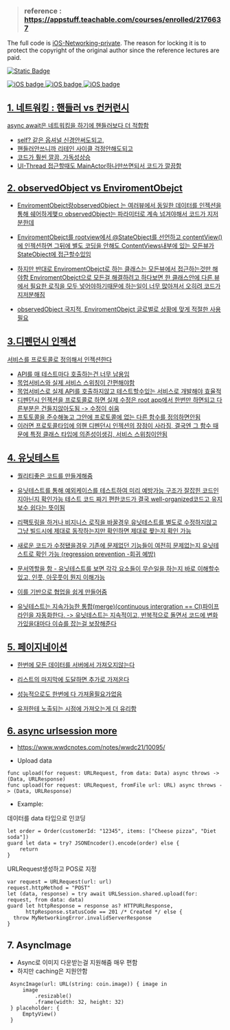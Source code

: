 > ### reference : https://appstuff.teachable.com/courses/enrolled/2176637

The full code is [iOS-Networking-private](https://github.com/beakyangsu/iOS-Networking-private). The reason for locking it is to protect the copyright of the original author since the reference lectures are paid.

<a href="https://github.com/beakyangsu/iOS-Networking/blob/main/README.en.md"><img alt="Static Badge" src="https://img.shields.io/badge/switch_to-readme_en-blue?style=plastic&link=https://github.com/beakyangsu/iOS-Networking/blob/main/README.en.md">

![iOS badge](https://img.shields.io/badge/iOS-15.0%2B-green)
![iOS badge](https://img.shields.io/badge/iOS-Swift_UI%2B-red)
![iOS badge](https://img.shields.io/badge/iOS-Async_Await%2B-yellow)


## 1. 네트워킹 : 핸들러 vs 컨커런시 
async await은 네트워킹을 하기에 핸들러보다 더 적합함
+ self? 같은 옵셔널 신경안써도되고,
+  핸들러안쓰니까 리테인 사이클 걱정안해도되고
+ 코드가 훨씬 깔끔, 가독성상승
+  UI-Thread 접근할때도 MainActor하나만쓰면되서 코드가 깔끔함


## 2. observedObject vs EnviromentObejct

 + EnviromentObejct랑observedObject 는 여러뷰에서 동일한 데이터를 인젝션을 통해 쉐어하게햊ㅁ
 observedObject는 파라미터로 계속 넘겨야해서 코드가 지저분한데

 + EnviromentObejct를 rootview에서 @StateObject를 선언하고 contentView()에 인젝션하면
 그뒤에 별도 코딩을 안해도 ContentViews내부에 있는 모든뷰가 StateObject에 접근할수있임

 + 하지만 반대로 EnviromentObejct로 하는 클래스는 모든뷰에서 접근하는것만 해야함
 EnviromentObejct으로 모든걸 해결하려고 하다보면 한 클래스안에 다른 뷰에서 필요한 로직을 모두 넣어야하기때문에
 하는일이 너무 많아져서 오히려 코드가 지저분해짐

 + observedObject 국지적, EnviromentObejct 글로벌로 상황에 맞게 적절한 사용 필요


## 3.디펜던시 인젝션

 서비스를 프로토콜로 정의해서 인젝션한다

 + API를 매 테스트마다 호출하는건 너무 남용임
 + 목업서비스와 실제 서비스 스위칭이 간편해야함
 + 목업서비스로 실제 API를 호출하지않고 테스트할수있는 서비스로 개발해야 효율적
 + 디펜던시 인젝션을 프로토콜로 하면 실제 수정은 root app에서 한번만 하면되고 다른부분은 건들지않아도됨 -> 수정이 쉬움
 + 프토토콜을 준수해놓고 그안에 프로토콜에 없는 다른 함수를 정의하면안됨
 + 이러면 프로토콜타입에 의핸 디펜던시 인젝션의 장점이 사라짐, 결국엔 그 함수 때문에 특정 클래스 타입에 의존성이생김, 서비스 스위칭이안됨




## 4. 유닛테스트

 + 퀄리티좋은 코드를 만들게해줌

 + 유닛테스트를 통해 예외케이스를 테스트하여 미리 예방가능
 구조가 잘잡힌 코드인지아닌지 확인가능
 테스트 코드 짜기 편한코드가 결국 well-organized코드고 유지보수 쉽다는 뜻이됨

 + 리팩토링을 하거나 비지니스 로직을 바꿀경우
 유닛테스트를 별도로 수정하지않고 그냥 빌드시에 제대로 동작하는지만 확인하면 제대로 짲는지 확인 가능

 + 새로운 코드가 수정됐을경우 기존에 문제없던 기능들이 여전히 문제없는지 유닛테스트로 확인 가능 (regression prevention -회귀 예방)

 + 문서역할을 함  - 유닛테스트를 보면 각각 요소들이 무슨일을 하는지 바로 이해할수 있고, 인풋, 아웃풋이 뭔지 이해가능

 + 이를 기반으로 협업을 쉽게 만들어줌

 + 유닛테스트는 지속가능한 통합(merge)(continuous intergration == CI)파이프라인을 자동화한다. -> 유닛테스트는 지속적이고, 반복적으로 돌면서 코드에 변화가있을대마다 이슈를 잡는걸 보장해준다






## 5. 페이지네이션
 + 한번에 모든 데이터를 서버에서 가져오지않는다
 + 리스트의 마지막에 도달하면 추가로 가져온다

 + 성능적으로도 한번에 다 가져올필요가없음
 + 유저한테 노출되는 시점에 가져오는게 더 유리함




## 6. async urlsession more 
 + https://www.wwdcnotes.com/notes/wwdc21/10095/

 + Upload data
````
func upload(for request: URLRequest, from data: Data) async throws -> (Data, URLResponse)
func upload(for request: URLRequest, fromFile url: URL) async throws -> (Data, URLResponse)
````


 + Example:

 데이터를 data 타입으로 인코딩
 ````
 let order = Order(customerId: "12345", items: ["Cheese pizza", "Diet soda"])
 guard let data = try? JSONEncoder().encode(order) else {
     return
 }
````

 URLRequest생성하고 POS로 지정
 ````
 var request = URLRequest(url: url)
 request.httpMethod = "POST"
 let (data, response) = try await URLSession.shared.upload(for: request, from data: data)
 guard let httpResponse = response as? HTTPURLResponse,
       httpResponse.statusCode == 201 /* Created */ else {
   throw MyNetworkingError.invalidServerResponse
 }
````





## 7. AsyncImage

 + Async로 이미지 다운받는걸 지원해줌 매우 편함
 + 하지만 caching은 지원안함 
````
 AsyncImage(url: URL(string: coin.image)) { image in
     image
         .resizable()
         .frame(width: 32, height: 32)
 } placeholder: {
     EmptyView()
 }
````
